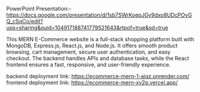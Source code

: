 PowerPoint Presentation:- https://docs.google.com/presentation/d/1sb7SWrKoepJGy9dxo8UDcPOyGQ_cSqCo/edit?usp=sharing&ouid=104917188741779521643&rtpof=true&sd=true

This MERN E-Commerce website is a full-stack shopping platform built with MongoDB, Express.js, React.js, and Node.js. It offers smooth product browsing, cart management, secure user authentication, and easy checkout. The backend handles APIs and database tasks, while the React frontend ensures a fast, responsive, and user-friendly experience.

backend deployment link: https://ecommerce-mern-1-aiqz.onrender.com/
frontend deployment link: https://ecommerce-mern-xv2p.vercel.app/
